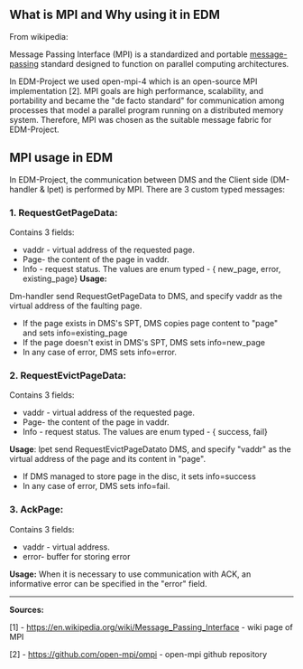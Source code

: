 ## What is MPI and Why using it in EDM
From wikipedia: 

Message Passing Interface (MPI) is a standardized and portable [message-passing](https://en.wikipedia.org/wiki/Message-passing) standard designed to function on parallel computing architectures.

In EDM-Project we used open-mpi-4 which is an open-source MPI implementation [2]. MPI goals are high performance, scalability, and portability and became the "de facto standard" for communication among processes that model a parallel program running on a distributed memory system. Therefore, MPI was chosen as the suitable message fabric for EDM-Project. 

## MPI usage in EDM

In EDM-Project, the communication between DMS  and the Client side (DM-handler & lpet) is performed by MPI. 
There are 3 custom typed messages:
	
### 1. RequestGetPageData: 

Contains 3 fields:
- vaddr - virtual address of the requested page.
- Page- the content of the page in vaddr.
- Info - request status. The values are enum typed -  { new_page, error, existing_page} 
**Usage:**

Dm-handler send RequestGetPageData to DMS, and specify vaddr as the virtual address of the faulting page.
- If the page exists in DMS's SPT, DMS copies page content to "page" and sets info=existing_page
- If the page doesn't exist in DMS's SPT, DMS sets info=new_page
- In any case of error, DMS sets info=error.
	
### 2. RequestEvictPageData:
Contains 3 fields:
- vaddr - virtual address of the requested page.
- Page- the content of the page in vaddr.
- Info - request status. The values are enum typed -  { success, fail} 

**Usage**:
lpet send RequestEvictPageDatato DMS, and specify "vaddr" as the virtual address of the page and its content in "page".
- If DMS managed to store page in the disc, it sets info=success
- In any case of error, DMS sets info=fail.
	
### 3. AckPage:
Contains 3 fields:
- vaddr - virtual address.
- error- buffer for storing error 

**Usage:**
When it is necessary to use communication with ACK, an informative error can be specified in the "error" field.
	
	

***

**Sources:**

[1] - https://en.wikipedia.org/wiki/Message_Passing_Interface - wiki page of MPI

[2] - https://github.com/open-mpi/ompi - open-mpi github repository
